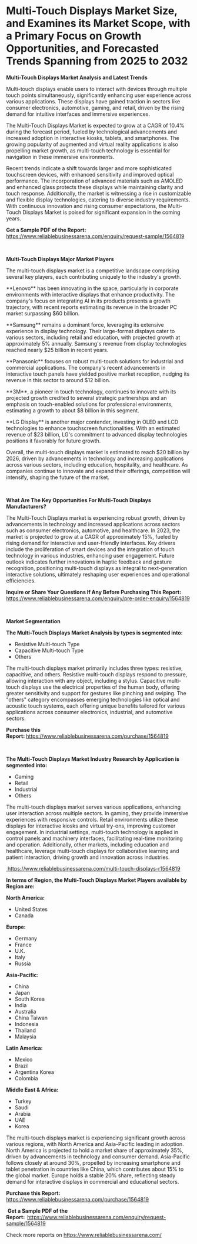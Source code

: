 <p><h1>Multi-Touch Displays Market Size, and Examines its Market Scope, with a Primary Focus on Growth Opportunities, and Forecasted Trends Spanning from 2025 to 2032</h1></p><p><strong>Multi-Touch Displays Market Analysis and Latest Trends</strong></p>
<p><p>Multi-touch displays enable users to interact with devices through multiple touch points simultaneously, significantly enhancing user experience across various applications. These displays have gained traction in sectors like consumer electronics, automotive, gaming, and retail, driven by the rising demand for intuitive interfaces and immersive experiences.</p><p>The Multi-Touch Displays Market is expected to grow at a CAGR of 10.4% during the forecast period, fueled by technological advancements and increased adoption in interactive kiosks, tablets, and smartphones. The growing popularity of augmented and virtual reality applications is also propelling market growth, as multi-touch technology is essential for navigation in these immersive environments.</p><p>Recent trends indicate a shift towards larger and more sophisticated touchscreen devices, with enhanced sensitivity and improved optical performance. The incorporation of advanced materials such as AMOLED and enhanced glass protects these displays while maintaining clarity and touch response. Additionally, the market is witnessing a rise in customizable and flexible display technologies, catering to diverse industry requirements. With continuous innovation and rising consumer expectations, the Multi-Touch Displays Market is poised for significant expansion in the coming years.</p></p>
<p><strong>Get a Sample PDF of the Report:&nbsp;</strong> <a href="https://www.reliablebusinessarena.com/enquiry/request-sample/1564819?utm_campaign=2200&utm_medium=2&utm_source=Github&utm_content=ia&utm_term=05042025&utm_id=multi-touch-displays">https://www.reliablebusinessarena.com/enquiry/request-sample/1564819</a></p>
<p>&nbsp;</p>
<p><strong>Multi-Touch Displays Major Market Players</strong></p>
<p><p>The multi-touch displays market is a competitive landscape comprising several key players, each contributing uniquely to the industry's growth. </p><p>**Lenovo** has been innovating in the space, particularly in corporate environments with interactive displays that enhance productivity. The company's focus on integrating AI in its products presents a growth trajectory, with recent reports estimating its revenue in the broader PC market surpassing $60 billion.</p><p>**Samsung** remains a dominant force, leveraging its extensive experience in display technology. Their large-format displays cater to various sectors, including retail and education, with projected growth at approximately 5% annually. Samsung's revenue from display technologies reached nearly $25 billion in recent years.</p><p>**Panasonic** focuses on robust multi-touch solutions for industrial and commercial applications. The company's recent advancements in interactive touch panels have yielded positive market reception, nudging its revenue in this sector to around $12 billion.</p><p>**3M**, a pioneer in touch technology, continues to innovate with its projected growth credited to several strategic partnerships and an emphasis on touch-enabled solutions for professional environments, estimating a growth to about $8 billion in this segment.</p><p>**LG Display** is another major contender, investing in OLED and LCD technologies to enhance touchscreen functionalities. With an estimated revenue of $23 billion, LG's commitment to advanced display technologies positions it favorably for future growth.</p><p>Overall, the multi-touch displays market is estimated to reach $20 billion by 2026, driven by advancements in technology and increasing applications across various sectors, including education, hospitality, and healthcare. As companies continue to innovate and expand their offerings, competition will intensify, shaping the future of the market.</p></p>
<p>&nbsp;</p>
<p><strong>What Are The Key Opportunities For Multi-Touch Displays Manufacturers?</strong></p>
<p><p>The Multi-Touch Displays market is experiencing robust growth, driven by advancements in technology and increased applications across sectors such as consumer electronics, automotive, and healthcare. In 2023, the market is projected to grow at a CAGR of approximately 15%, fueled by rising demand for interactive and user-friendly interfaces. Key drivers include the proliferation of smart devices and the integration of touch technology in various industries, enhancing user engagement. Future outlook indicates further innovations in haptic feedback and gesture recognition, positioning multi-touch displays as integral to next-generation interactive solutions, ultimately reshaping user experiences and operational efficiencies.</p></p>
<p><strong>Inquire or Share Your Questions If Any Before Purchasing This Report:</strong> <a href="https://www.reliablebusinessarena.com/enquiry/pre-order-enquiry/1564819?utm_campaign=2200&utm_medium=2&utm_source=Github&utm_content=ia&utm_term=05042025&utm_id=multi-touch-displays">https://www.reliablebusinessarena.com/enquiry/pre-order-enquiry/1564819</a></p>
<p>&nbsp;</p>
<p><strong>Market Segmentation</strong></p>
<p><strong>The Multi-Touch Displays Market Analysis by types is segmented into:</strong></p>
<p><ul><li>Resistive Multi-touch Type</li><li>Capacitive Multi-touch Type</li><li>Others</li></ul></p>
<p><p>The multi-touch displays market primarily includes three types: resistive, capacitive, and others. Resistive multi-touch displays respond to pressure, allowing interaction with any object, including a stylus. Capacitive multi-touch displays use the electrical properties of the human body, offering greater sensitivity and support for gestures like pinching and swiping. The "others" category encompasses emerging technologies like optical and acoustic touch systems, each offering unique benefits tailored for various applications across consumer electronics, industrial, and automotive sectors.</p></p>
<p><strong>Purchase this Report:&nbsp;</strong><a href="https://www.reliablebusinessarena.com/purchase/1564819?utm_campaign=2200&utm_medium=2&utm_source=Github&utm_content=ia&utm_term=05042025&utm_id=multi-touch-displays">https://www.reliablebusinessarena.com/purchase/1564819</a></p>
<p>&nbsp;</p>
<p><strong>The Multi-Touch Displays Market Industry Research by Application is segmented into:</strong></p>
<p><ul><li>Gaming</li><li>Retail</li><li>Industrial</li><li>Others</li></ul></p>
<p><p>The multi-touch displays market serves various applications, enhancing user interaction across multiple sectors. In gaming, they provide immersive experiences with responsive controls. Retail environments utilize these displays for interactive kiosks and virtual try-ons, improving customer engagement. In industrial settings, multi-touch technology is applied in control panels and machinery interfaces, facilitating real-time monitoring and operation. Additionally, other markets, including education and healthcare, leverage multi-touch displays for collaborative learning and patient interaction, driving growth and innovation across industries.</p></p>
<p><a href="https://www.reliablebusinessarena.com/multi-touch-displays-r1564819?utm_campaign=2200&utm_medium=2&utm_source=Github&utm_content=ia&utm_term=05042025&utm_id=multi-touch-displays">&nbsp;https://www.reliablebusinessarena.com/multi-touch-displays-r1564819</a></p>
<p><strong>In terms of Region, the Multi-Touch Displays Market Players available by Region are:</strong></p>
<p>
    <p> <strong> North America: </strong>
        <ul>
            <li>United States</li>
            <li>Canada</li>
        </ul>
        </p> 
    <p> <strong> Europe: </strong>
        <ul>
            <li>Germany</li>
            <li>France</li>
            <li>U.K.</li>
            <li>Italy</li>
            <li>Russia</li>
        </ul>
        </p> 
    <p> <strong> Asia-Pacific: </strong>
        <ul>
            <li>China</li>
            <li>Japan</li>
            <li>South Korea</li>
            <li>India</li>
            <li>Australia</li>
            <li>China Taiwan</li>
            <li>Indonesia</li>
            <li>Thailand</li>
            <li>Malaysia</li>
        </ul>
        </p> 
    <p> <strong> Latin America: </strong>
        <ul>
            <li>Mexico</li>
            <li>Brazil</li>
            <li>Argentina Korea</li>
            <li>Colombia</li>
        </ul>
        </p> 
    <p> <strong> Middle East & Africa: </strong>
        <ul>
            <li>Turkey</li>
            <li>Saudi</li>
            <li>Arabia</li>
            <li>UAE</li>
            <li>Korea</li>
        </ul>
    </p>
    </p>
<p><p>The multi-touch displays market is experiencing significant growth across various regions, with North America and Asia-Pacific leading in adoption. North America is projected to hold a market share of approximately 35%, driven by advancements in technology and consumer demand. Asia-Pacific follows closely at around 30%, propelled by increasing smartphone and tablet penetration in countries like China, which contributes about 15% to the global market. Europe holds a stable 20% share, reflecting steady demand for interactive displays in commercial and educational sectors.</p></p>
<p><strong>Purchase this Report: </strong><a href="https://www.reliablebusinessarena.com/purchase/1564819?utm_campaign=2200&utm_medium=2&utm_source=Github&utm_content=ia&utm_term=05042025&utm_id=multi-touch-displays">https://www.reliablebusinessarena.com/purchase/1564819</a></p>
<p>&nbsp;<strong>Get a Sample PDF of the Report:&nbsp;&nbsp;</strong><a href="https://www.reliablebusinessarena.com/enquiry/request-sample/1564819?utm_campaign=2200&utm_medium=2&utm_source=Github&utm_content=ia&utm_term=05042025&utm_id=multi-touch-displays">https://www.reliablebusinessarena.com/enquiry/request-sample/1564819</a></p>
<p><strong></strong></p>
<p>Check more reports on <a href="https://www.reliablebusinessarena.com/?utm_campaign=2200&utm_medium=2&utm_source=Github&utm_content=ia&utm_term=05042025&utm_id=multi-touch-displays">https://www.reliablebusinessarena.com/</a></p>